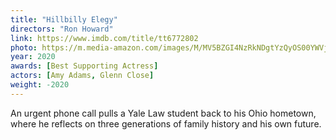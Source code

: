 ```yaml
---
title: "Hillbilly Elegy"
directors: "Ron Howard"
link: https://www.imdb.com/title/tt6772802
photo: https://m.media-amazon.com/images/M/MV5BZGI4NzRkNDgtYzQyOS00YWVjLTllYzctNmQ5NzkzOGIxMDBhXkEyXkFqcGdeQXVyODE5NzE3OTE@._V1_UX182_CR0,0,182,268_AL_.jpg
year: 2020
awards: [Best Supporting Actress]
actors: [Amy Adams, Glenn Close]
weight: -2020
---
```

An urgent phone call pulls a Yale Law student back to his Ohio hometown, where he reflects on three generations of family history and his own future. 